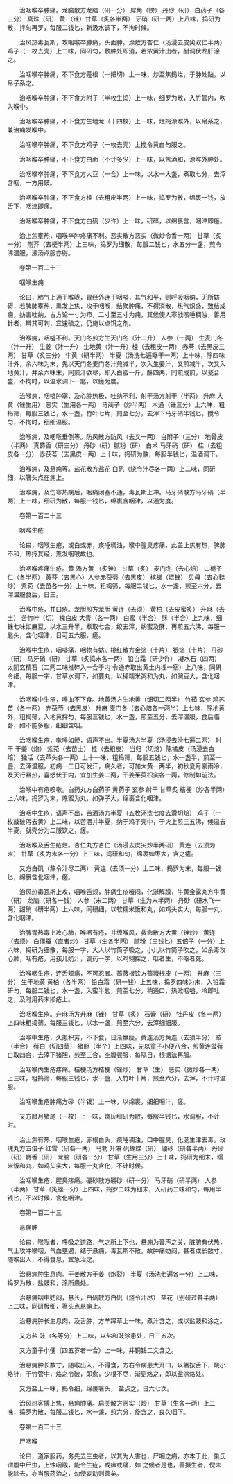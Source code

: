 <!-- { "loadSidebar": true } -->
　　治咽喉卒肿痛。龙脑散方龙脑（研一分） 犀角（镑） 丹砂（研） 白药子（各三分） 真珠（研） 黄 （锉）甘草（炙各半两） 牙硝（研一两）上八味，捣研为散，拌匀再罗，每服二钱匕，新汲水调下，不拘时候。

　　治风热毒瓦斯，攻咽喉卒肿痛，头面肿。涂敷方杏仁（汤浸去皮尖双仁半两） 鸡子（一枚去壳）上二味，同研匀，敷肿处即消，若浓黄汁出者，醋调伏龙肝涂之。

　　治咽喉卒肿痛，不下食方薤根（一把切）上一味，炒至焦捣烂，于肿处贴，以帛子系之。

　　治咽喉卒肿痛，不下食方附子（半枚生捣）上一味，细罗为散，入竹管内，吹入喉中。

　　治咽喉卒肿痛，不下食方生地龙（十四枚）上一味，烂捣涂喉外，以帛系之，兼治痈发喉中。

　　治咽喉卒肿痛，不下食方鸡子（一枚去壳）上搅令黄白匀服之。

　　治咽喉卒肿痛，不下食方白面（不计多少）上一味，以苦酒和，涂喉外肿处。

　　治咽喉卒肿痛，不下食方大豆（一合）上一味，以水一大盏，煮取七分，去滓含咽，一方用豉。

　　治咽喉卒肿痛，不下食方桂（去粗皮半两）上一味，捣罗为散，绵裹一钱，放舌下，咽津即瘥。

　　治咽喉卒肿痛，不下食方白矾（少许）上一味，研碎，以绵裹含，咽津即瘥。

　　治上焦壅热，咽喉卒肿疼痛不利。恶实散方恶实（微炒令香一两） 甘草（炙一分） 荆芥（去梗半两）上三味，捣罗为细散，每服二钱匕，水五分一盏，煎令沸温服，沸汤点服亦得。

　　卷第一百二十三

　　咽喉生痈

　　论曰，肺气上通于喉咙，胃经外连于咽嗌，其气和平，则呼吸咽纳，无所妨碍，若脾肺壅热，熏发上焦，攻于咽喉，结聚肿痛，不得消散，热气炽盛，致结成痈，妨害吐纳，古方论一寸为疖，二寸至五寸为痈，其候使人寒战咳唾稠浊，善用针者，辨其可刺，宜速破之，仍施以点饵之剂。

　　治喉痈，咽嗌不利。天门冬煎方生天门冬（汁二升） 人参（一两） 生麦门冬（汁一升） 生姜（汁一升） 生地黄（汁一升）桂（去粗皮一两） 赤苓（去黑皮三两） 甘草（炙三分） 牛黄（研半两） 半夏（汤洗七遍曝干一两）上十味，除四味汁外，余六味为末，先以天门冬麦门冬汁煎减半，次入生姜汁，又煎减半，次又入地黄汁，并余六味末，同煎汁欲尽，即入白蜜一斤，酥四两，同煎成煎，以瓷合盛，不拘时，以温水调下一匙，以瘥为度。

　　治喉痈，咽嗌肿塞，及心肿热极，吐纳不利，射干汤方射干（半两） 升麻 大黄（锉生用） 恶实（生用各一两） 马蔺子（炒半两） 木通（锉三分）上六味，粗捣筛，每服三钱匕，水一盏，竹叶七片，煎至七分，去滓下马牙硝半钱匕，搅令匀，不拘时，细细温服。

　　治喉痈，及咽喉垂倒等。防风散方防风（去叉一两） 白附子（三分） 地骨皮（半两） 真麝香（研三分） 丹砂（研）腻粉（研） 白术 马牙硝（研） 桂（去粗皮各一分） 赤茯苓（去黑皮一两）上十味，捣研为散，每服半钱匕，温酒调下。

　　治喉痈，及悬痈等。盐花散方盐花 白矾（烧令汁尽各一两）上二味，同研细，以箸头点在痈上。

　　治喉痈，及伤寒热病后，咽痛闭塞不通，毒瓦斯上冲。马牙硝散方马牙硝（半两）上一味，细研为散，每服一钱匕，绵裹含咽津，以通为度。

　　卷第一百二十三

　　咽喉生疮

　　论曰，咽喉生疮，或白或赤，痰唾稠浊，喉中腥臭疼痛，此盖上焦有热，脾肺不和，热抟其经，熏发咽喉故也。

　　治咽喉疼痛生疮。黄 汤方黄 （炙锉） 甘草（炙） 麦门冬（去心焙） 山栀子仁（各半两） 黄芩（去黑心）人参赤茯苓（去黑皮） 槟榔（煨锉） 贝母（去心麸炒） 紫菀（去苗各一分）上十味，粗捣筛，每服二钱匕，水一盏，煎至六分，去滓温服食后，日三。

　　治喉中疮，并口疮。龙胆煎方龙胆 黄连（去须） 黄柏（去皮蜜炙） 升麻（去土） 苦竹叶（切） 槐白皮 大青（各一两） 白蜜（半合） 酥（半合）上九味，细锉七味如麻豆，以水三升半，煮取七合，绞去滓，纳蜜及酥，再煎五六沸，每服一匙头，含化咽津，日可五六服，瘥。

　　治喉中生疮，咽嗌痛，咽物有妨。桃红散方金箔（十片） 银箔（十片） 丹砂（研） 马牙硝（研） 甘草（炙捣末各一两） 铅白霜（研少许） 凝水石（四两） 太阴玄精石（二两二味推碎入一合于内 令通赤取出黄土内埋一宿）上八味，同研令细，每服一字，甘草水调下，如要丸，以稀糯米粥和为丸，如豌豆大，含化咽津。

　　治咽喉中生疮，唾血不下食。地黄汤方生地黄（细切二两半） 竹茹 玄参 鸡苏苗（各一两） 赤茯苓（去黑皮） 升麻 麦门冬（去心焙各一两半）上七味，除地黄外，粗捣筛，入地黄拌匀，每服三钱匕，水一盏，煎至五分，去滓温服，食后临卧，如不能多服，细细含咽。

　　治咽喉生疮，嗽唾如鲠，语声不出。半夏汤方半夏（汤浸去滑七遍二两） 射干 干姜（炮） 紫菀（去苗土） 桂（去粗皮） 当归（切焙）陈橘皮（汤浸去白焙） 独活（去芦头各一两）上十一味，粗捣筛，每服五钱匕，水一盏半，煎至一盏，去滓温服，初病一二日可发汗，病久者，可加大黄一两半，初秋夏月豪雨冷，及天行暴热，喜怒伏于内，宜加生姜二两，干姜茱萸枳实各一两，修制如前法。

　　治喉中有疮咳嗽。白药丸方白药子 黄药子 玄参 射干 甘草炙 桔梗（炒各半两）上六味，捣罗为末，炼蜜为丸，如弹子大，绵裹含化咽津。

　　治咽中生疮，语声不出，苦酒汤方半夏（五枚汤洗七度去滑切焙） 鸡子（一枚敲破泻去黄）上二味，以苦酒并半夏，纳于鸡子壳中，于火上煎三五沸，候温去半夏，就壳分为二服饮之，瘥。

　　治咽喉及舌生疮烂。杏仁丸方杏仁（汤浸去皮尖炒半两研） 黄连（去须为末） 甘草（炙为末各一分）上三味，捣研和匀，绵裹如枣大，含之瘥。

　　又方白矾（熬令汁尽二两） 黄连（去须一分）上二味，捣罗为末，每服一钱匕，绵裹含化咽津，瘥。

　　治风热毒瓦斯上攻，咽喉舌颊，肿痛生疮噎闷，化涎解躁，牛黄金露丸方牛黄（研） 龙脑（研各一钱） 人参（末二两） 甘草（生为末半两） 丹砂（研水飞一两）甜硝（研半两）上六味，同研细，以软糯米饭和丸，如鸡头实大，每服一丸，含化咽津。

　　治脾胃热毒上攻心肺，喉咽有疮，并缠喉风，救命散方大黄（锉炒） 黄连（去须） 白僵蚕（直者炒） 甘草（生各半两） 腻粉（三钱匕）五倍子（一分）上六味，捣研为细散，每服一字，大人以竹筒子吸之，小儿以竹筒子吹之，如余毒攻心肺，咽有疮，用孩儿奶汁，调药一字，以鸡翎探之，呕者生，不呕者死。

　　治喉咽生疮，连舌颊痛，不可忍者。蔷薇根饮方蔷薇根皮（一两） 升麻（三分） 生干地黄 黄柏（各半两） 铅白霜（研一钱）上五味，捣罗四味为末，入铅霜研匀，每服二钱匕，水一盏，入蜜半匙，煎至七分，稍通口，热漱咽嗌，冷即吐之，及时用药末掺疮上。

　　治咽喉生疮。升麻汤方升麻（锉） 甘草（炙） 石膏（研） 牡丹皮（各一两）上四味粗捣筛，每服三钱匕，以水一盏，煎至六分，去滓细细服。

　　治喉中生疮，久患积劳，不下食，日渐羸瘦。黄连汤方黄连（去须半分） 豉（半合） 薤白（切四茎） 猪胆（半个）上四味，先以童子小便八合，煎黄连豉薤白取四合，去滓下猪胆，煎至三合，空腹顿服，每隔日，根据法再服。

　　治咽喉内生疮疼痛。桔梗汤方桔梗（锉炒） 甘草（生） 恶实（微炒各一两）上三味，粗捣筛，每服三钱匕，水一盏，入竹叶十片，煎至六分，去滓，不计时温服。

　　治咽喉生疮肿痛方砂（半钱）上一味，以绵裹，细细咽汁，瘥。

　　又方腊月猪尾（一枚）上一味，烧灰细研为散，每服半钱匕，水调服，不计时。

　　治上焦有热，咽喉生疮，赤根白头，痰唾稠浊，口中腥臭，化涎生津去毒。玫瑰丸方五倍子 红雪（研各一两） 马勃 升麻 矾蝴蝶（研） 硼砂（研各半两） 丹砂（研）麝香（研） 龙脑（研各一分） 甘草（生用三分）上十味，捣研为细末，糯米饭和丸，如鸡头实大，每服一丸含化，不计时候。

　　治咽喉生疮，腥臭疼痛。硼砂散方硼砂（研一分） 马牙硝（研半两） 人参（半两） 甘草（炙锉一分）上四味，捣罗二味为细末，入研药二味和匀，每用半钱匕，不以时候，含化咽津。

　　卷第一百二十三

　　悬痈肿

　　论曰，喉咙者，呼吸之道路，气之所上下也，悬痈为音声之关，脏腑有伏热，气上攻冲喉咽，气血壅遏，结于悬痈，毒瓦斯不散，故肿痛妨闷，甚者或长数寸，随喉出入，不得食息，宜急治之。

　　治悬痈肿生息肉。干姜散方干姜（炮裂） 半夏（汤洗七遍各一分）上二味，捣罗为散，盐豉和，涂所患处。

　　治悬痈咽中妨闷，悬长，白矾散方白矾（烧令汁尽） 盐花（别研过各半两）上二味，同研极细，箸头点悬痈上。

　　治悬痈肿长生息肉，及舌肿，方羊蹄草上一味，煮汁含之，或以盐豉和涂之。

　　又方盐 豉（各等分）上二味，以盐和豉涂患处，日三五次。

　　又方童子小便（四五岁者一合）上一味，并铜钱二文含之。

　　治悬痈肿长数寸，随喉出入，不得食，方右令病患大开口，以箸按舌下，烧小烙针，于竹管中，烙之令破，即愈，少根不尽，渐更烙之，即以盐涂烙处。

　　又方盐上一味，捣令细，绵裹箸头， 盐点之，日六七次。

　　治风热客搏上焦，悬痈肿痛。启关散方恶实（炒） 甘草（生各一两）上二味，捣罗为散，每服二钱匕，水一盏，煎六分，旋含之，良久咽下。

　　卷第一百二十三

　　尸咽喉

　　论曰，道家服药，务先去三虫者，以其为人害也，尸咽之病，亦本于此，巢氏谓腹中尸虫，上蚀咽喉，能令生疮，或痒或痛，如 之候者是也，善摄生者，傥未能除去，亦当服药治之，勿使妄动则善矣。

